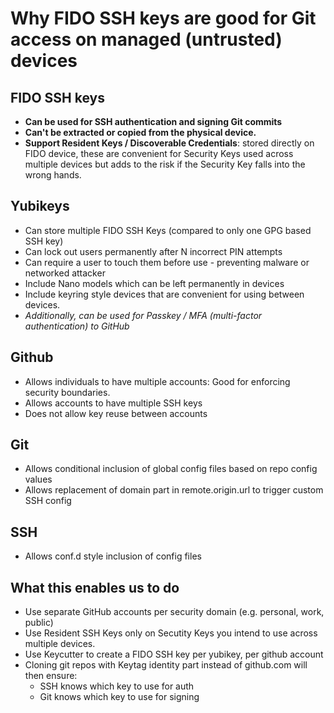 # Why FIDO SSH keys are good for Git access on managed (untrusted) devices

## FIDO SSH keys

- **Can be used for SSH authentication and signing Git commits**
- **Can't be extracted or copied from the physical device.**
- **Support Resident Keys / Discoverable Credentials**: stored directly on FIDO device, these are convenient for Security Keys used across multiple devices but adds to the risk if the Security Key falls into the wrong hands.

## Yubikeys

- Can store multiple FIDO SSH Keys (compared to only one GPG based SSH key)
- Can lock out users permanently after N incorrect PIN attempts
- Can require a user to touch them before use - preventing malware or networked attacker
- Include Nano models which can be left permanently in devices
- Include keyring style devices that are convenient for using between devices.
- *Additionally, can be used for Passkey / MFA (multi-factor authentication) to GitHub*

## Github

- Allows individuals to have multiple accounts: Good for enforcing security boundaries.
- Allows accounts to have multiple SSH keys
- Does not allow key reuse between accounts

## Git

- Allows conditional inclusion of global config files based on repo config values
- Allows replacement of domain part in remote.origin.url to trigger custom SSH config

## SSH

- Allows conf.d style inclusion of config files

## What this enables us to do

- Use separate GitHub accounts per security domain (e.g. personal, work, public)
- Use Resident SSH Keys only on Secutity Keys you intend to use across multiple devices.
- Use Keycutter to create a FIDO SSH key per yubikey, per github account
- Cloning git repos with Keytag identity part instead of github.com will then ensure:
    - SSH knows which key to use for auth
    - Git knows which key to use for signing
